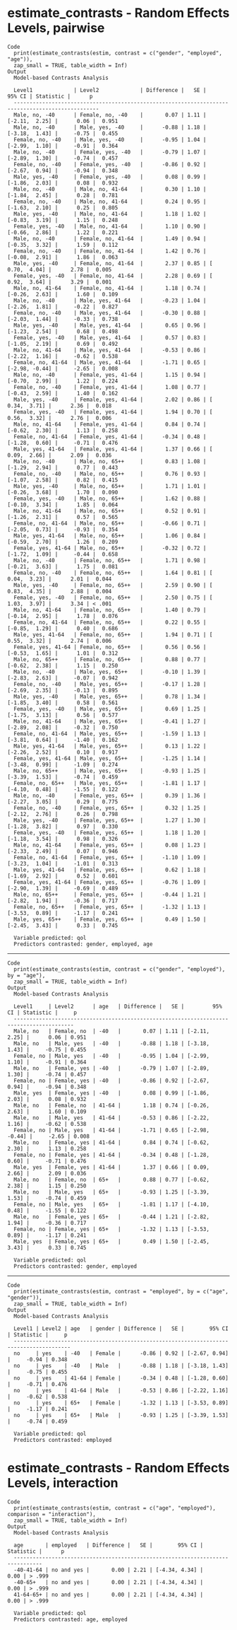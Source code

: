 # estimate_contrasts - Random Effects Levels, pairwise

    Code
      print(estimate_contrasts(estim, contrast = c("gender", "employed", "age")),
      zap_small = TRUE, table_width = Inf)
    Output
      Model-based Contrasts Analysis
      
      Level1             | Level2             | Difference |   SE |         95% CI | Statistic |      p
      -------------------------------------------------------------------------------------------------
      Male, no, -40      | Female, no, -40    |       0.07 | 1.11 | [-2.11,  2.25] |      0.06 |  0.951
      Male, no, -40      | Male, yes, -40     |      -0.88 | 1.18 | [-3.18,  1.43] |     -0.75 |  0.455
      Female, no, -40    | Male, yes, -40     |      -0.95 | 1.04 | [-2.99,  1.10] |     -0.91 |  0.364
      Male, no, -40      | Female, yes, -40   |      -0.79 | 1.07 | [-2.89,  1.30] |     -0.74 |  0.457
      Female, no, -40    | Female, yes, -40   |      -0.86 | 0.92 | [-2.67,  0.94] |     -0.94 |  0.348
      Male, yes, -40     | Female, yes, -40   |       0.08 | 0.99 | [-1.86,  2.03] |      0.08 |  0.932
      Male, no, -40      | Male, no, 41-64    |       0.30 | 1.10 | [-1.84,  2.45] |      0.28 |  0.781
      Female, no, -40    | Male, no, 41-64    |       0.24 | 0.95 | [-1.63,  2.10] |      0.25 |  0.805
      Male, yes, -40     | Male, no, 41-64    |       1.18 | 1.02 | [-0.83,  3.19] |      1.15 |  0.248
      Female, yes, -40   | Male, no, 41-64    |       1.10 | 0.90 | [-0.66,  2.86] |      1.22 |  0.221
      Male, no, -40      | Female, no, 41-64  |       1.49 | 0.94 | [-0.35,  3.32] |      1.59 |  0.112
      Female, no, -40    | Female, no, 41-64  |       1.42 | 0.76 | [-0.08,  2.91] |      1.86 |  0.063
      Male, yes, -40     | Female, no, 41-64  |       2.37 | 0.85 | [ 0.70,  4.04] |      2.78 |  0.005
      Female, yes, -40   | Female, no, 41-64  |       2.28 | 0.69 | [ 0.92,  3.64] |      3.29 |  0.001
      Male, no, 41-64    | Female, no, 41-64  |       1.18 | 0.74 | [-0.26,  2.63] |      1.60 |  0.109
      Male, no, -40      | Male, yes, 41-64   |      -0.23 | 1.04 | [-2.26,  1.81] |     -0.22 |  0.827
      Female, no, -40    | Male, yes, 41-64   |      -0.30 | 0.88 | [-2.03,  1.44] |     -0.33 |  0.738
      Male, yes, -40     | Male, yes, 41-64   |       0.65 | 0.96 | [-1.23,  2.54] |      0.68 |  0.498
      Female, yes, -40   | Male, yes, 41-64   |       0.57 | 0.83 | [-1.05,  2.19] |      0.69 |  0.492
      Male, no, 41-64    | Male, yes, 41-64   |      -0.53 | 0.86 | [-2.22,  1.16] |     -0.62 |  0.538
      Female, no, 41-64  | Male, yes, 41-64   |      -1.71 | 0.65 | [-2.98, -0.44] |     -2.65 |  0.008
      Male, no, -40      | Female, yes, 41-64 |       1.15 | 0.94 | [-0.70,  2.99] |      1.22 |  0.224
      Female, no, -40    | Female, yes, 41-64 |       1.08 | 0.77 | [-0.43,  2.59] |      1.40 |  0.162
      Male, yes, -40     | Female, yes, 41-64 |       2.02 | 0.86 | [ 0.34,  3.71] |      2.36 |  0.018
      Female, yes, -40   | Female, yes, 41-64 |       1.94 | 0.70 | [ 0.56,  3.32] |      2.76 |  0.006
      Male, no, 41-64    | Female, yes, 41-64 |       0.84 | 0.74 | [-0.62,  2.30] |      1.13 |  0.258
      Female, no, 41-64  | Female, yes, 41-64 |      -0.34 | 0.48 | [-1.28,  0.60] |     -0.71 |  0.476
      Male, yes, 41-64   | Female, yes, 41-64 |       1.37 | 0.66 | [ 0.09,  2.66] |      2.09 |  0.036
      Male, no, -40      | Male, no, 65++     |       0.83 | 1.08 | [-1.29,  2.94] |      0.77 |  0.443
      Female, no, -40    | Male, no, 65++     |       0.76 | 0.93 | [-1.07,  2.58] |      0.82 |  0.415
      Male, yes, -40     | Male, no, 65++     |       1.71 | 1.01 | [-0.26,  3.68] |      1.70 |  0.090
      Female, yes, -40   | Male, no, 65++     |       1.62 | 0.88 | [-0.10,  3.34] |      1.85 |  0.064
      Male, no, 41-64    | Male, no, 65++     |       0.52 | 0.91 | [-1.26,  2.31] |      0.57 |  0.565
      Female, no, 41-64  | Male, no, 65++     |      -0.66 | 0.71 | [-2.05,  0.73] |     -0.93 |  0.354
      Male, yes, 41-64   | Male, no, 65++     |       1.06 | 0.84 | [-0.59,  2.70] |      1.26 |  0.209
      Female, yes, 41-64 | Male, no, 65++     |      -0.32 | 0.72 | [-1.72,  1.09] |     -0.44 |  0.658
      Male, no, -40      | Female, no, 65++   |       1.71 | 0.98 | [-0.21,  3.63] |      1.75 |  0.081
      Female, no, -40    | Female, no, 65++   |       1.64 | 0.81 | [ 0.04,  3.23] |      2.01 |  0.044
      Male, yes, -40     | Female, no, 65++   |       2.59 | 0.90 | [ 0.83,  4.35] |      2.88 |  0.004
      Female, yes, -40   | Female, no, 65++   |       2.50 | 0.75 | [ 1.03,  3.97] |      3.34 | < .001
      Male, no, 41-64    | Female, no, 65++   |       1.40 | 0.79 | [-0.14,  2.95] |      1.78 |  0.076
      Female, no, 41-64  | Female, no, 65++   |       0.22 | 0.55 | [-0.85,  1.29] |      0.40 |  0.686
      Male, yes, 41-64   | Female, no, 65++   |       1.94 | 0.71 | [ 0.55,  3.32] |      2.74 |  0.006
      Female, yes, 41-64 | Female, no, 65++   |       0.56 | 0.56 | [-0.53,  1.65] |      1.01 |  0.312
      Male, no, 65++     | Female, no, 65++   |       0.88 | 0.77 | [-0.62,  2.38] |      1.15 |  0.250
      Male, no, -40      | Male, yes, 65++    |      -0.10 | 1.39 | [-2.83,  2.63] |     -0.07 |  0.942
      Female, no, -40    | Male, yes, 65++    |      -0.17 | 1.28 | [-2.69,  2.35] |     -0.13 |  0.895
      Male, yes, -40     | Male, yes, 65++    |       0.78 | 1.34 | [-1.85,  3.40] |      0.58 |  0.561
      Female, yes, -40   | Male, yes, 65++    |       0.69 | 1.25 | [-1.75,  3.13] |      0.56 |  0.577
      Male, no, 41-64    | Male, yes, 65++    |      -0.41 | 1.27 | [-2.89,  2.08] |     -0.32 |  0.750
      Female, no, 41-64  | Male, yes, 65++    |      -1.59 | 1.13 | [-3.81,  0.64] |     -1.40 |  0.162
      Male, yes, 41-64   | Male, yes, 65++    |       0.13 | 1.22 | [-2.26,  2.52] |      0.10 |  0.917
      Female, yes, 41-64 | Male, yes, 65++    |      -1.25 | 1.14 | [-3.48,  0.99] |     -1.09 |  0.274
      Male, no, 65++     | Male, yes, 65++    |      -0.93 | 1.25 | [-3.39,  1.53] |     -0.74 |  0.459
      Female, no, 65++   | Male, yes, 65++    |      -1.81 | 1.17 | [-4.10,  0.48] |     -1.55 |  0.122
      Male, no, -40      | Female, yes, 65++  |       0.39 | 1.36 | [-2.27,  3.05] |      0.29 |  0.775
      Female, no, -40    | Female, yes, 65++  |       0.32 | 1.25 | [-2.12,  2.76] |      0.26 |  0.798
      Male, yes, -40     | Female, yes, 65++  |       1.27 | 1.30 | [-1.28,  3.82] |      0.97 |  0.330
      Female, yes, -40   | Female, yes, 65++  |       1.18 | 1.20 | [-1.18,  3.54] |      0.98 |  0.326
      Male, no, 41-64    | Female, yes, 65++  |       0.08 | 1.23 | [-2.33,  2.49] |      0.07 |  0.946
      Female, no, 41-64  | Female, yes, 65++  |      -1.10 | 1.09 | [-3.23,  1.04] |     -1.01 |  0.313
      Male, yes, 41-64   | Female, yes, 65++  |       0.62 | 1.18 | [-1.69,  2.92] |      0.52 |  0.601
      Female, yes, 41-64 | Female, yes, 65++  |      -0.76 | 1.09 | [-2.90,  1.39] |     -0.69 |  0.489
      Male, no, 65++     | Female, yes, 65++  |      -0.44 | 1.21 | [-2.82,  1.94] |     -0.36 |  0.717
      Female, no, 65++   | Female, yes, 65++  |      -1.32 | 1.13 | [-3.53,  0.89] |     -1.17 |  0.241
      Male, yes, 65++    | Female, yes, 65++  |       0.49 | 1.50 | [-2.45,  3.43] |      0.33 |  0.745
      
      Variable predicted: qol
      Predictors contrasted: gender, employed, age

---

    Code
      print(estimate_contrasts(estim, contrast = c("gender", "employed"), by = "age"),
      zap_small = TRUE, table_width = Inf)
    Output
      Model-based Contrasts Analysis
      
      Level1     | Level2      | age   | Difference |   SE |         95% CI | Statistic |     p
      -----------------------------------------------------------------------------------------
      Male, no   | Female, no  | -40   |       0.07 | 1.11 | [-2.11,  2.25] |      0.06 | 0.951
      Male, no   | Male, yes   | -40   |      -0.88 | 1.18 | [-3.18,  1.43] |     -0.75 | 0.455
      Female, no | Male, yes   | -40   |      -0.95 | 1.04 | [-2.99,  1.10] |     -0.91 | 0.364
      Male, no   | Female, yes | -40   |      -0.79 | 1.07 | [-2.89,  1.30] |     -0.74 | 0.457
      Female, no | Female, yes | -40   |      -0.86 | 0.92 | [-2.67,  0.94] |     -0.94 | 0.348
      Male, yes  | Female, yes | -40   |       0.08 | 0.99 | [-1.86,  2.03] |      0.08 | 0.932
      Male, no   | Female, no  | 41-64 |       1.18 | 0.74 | [-0.26,  2.63] |      1.60 | 0.109
      Male, no   | Male, yes   | 41-64 |      -0.53 | 0.86 | [-2.22,  1.16] |     -0.62 | 0.538
      Female, no | Male, yes   | 41-64 |      -1.71 | 0.65 | [-2.98, -0.44] |     -2.65 | 0.008
      Male, no   | Female, yes | 41-64 |       0.84 | 0.74 | [-0.62,  2.30] |      1.13 | 0.258
      Female, no | Female, yes | 41-64 |      -0.34 | 0.48 | [-1.28,  0.60] |     -0.71 | 0.476
      Male, yes  | Female, yes | 41-64 |       1.37 | 0.66 | [ 0.09,  2.66] |      2.09 | 0.036
      Male, no   | Female, no  | 65+   |       0.88 | 0.77 | [-0.62,  2.38] |      1.15 | 0.250
      Male, no   | Male, yes   | 65+   |      -0.93 | 1.25 | [-3.39,  1.53] |     -0.74 | 0.459
      Female, no | Male, yes   | 65+   |      -1.81 | 1.17 | [-4.10,  0.48] |     -1.55 | 0.122
      Male, no   | Female, yes | 65+   |      -0.44 | 1.21 | [-2.82,  1.94] |     -0.36 | 0.717
      Female, no | Female, yes | 65+   |      -1.32 | 1.13 | [-3.53,  0.89] |     -1.17 | 0.241
      Male, yes  | Female, yes | 65+   |       0.49 | 1.50 | [-2.45,  3.43] |      0.33 | 0.745
      
      Variable predicted: qol
      Predictors contrasted: gender, employed

---

    Code
      print(estimate_contrasts(estim, contrast = "employed", by = c("age", "gender")),
      zap_small = TRUE, table_width = Inf)
    Output
      Model-based Contrasts Analysis
      
      Level1 | Level2 | age   | gender | Difference |   SE |        95% CI | Statistic |     p
      ----------------------------------------------------------------------------------------
      no     | yes    | -40   | Female |      -0.86 | 0.92 | [-2.67, 0.94] |     -0.94 | 0.348
      no     | yes    | -40   | Male   |      -0.88 | 1.18 | [-3.18, 1.43] |     -0.75 | 0.455
      no     | yes    | 41-64 | Female |      -0.34 | 0.48 | [-1.28, 0.60] |     -0.71 | 0.476
      no     | yes    | 41-64 | Male   |      -0.53 | 0.86 | [-2.22, 1.16] |     -0.62 | 0.538
      no     | yes    | 65+   | Female |      -1.32 | 1.13 | [-3.53, 0.89] |     -1.17 | 0.241
      no     | yes    | 65+   | Male   |      -0.93 | 1.25 | [-3.39, 1.53] |     -0.74 | 0.459
      
      Variable predicted: qol
      Predictors contrasted: employed

# estimate_contrasts - Random Effects Levels, interaction

    Code
      print(estimate_contrasts(estim, contrast = c("age", "employed"), comparison = "interaction"),
      zap_small = TRUE, table_width = Inf)
    Output
      Model-based Contrasts Analysis
      
      age       | employed   | Difference |   SE |        95% CI | Statistic |      p
      -------------------------------------------------------------------------------
      -40-41-64 | no and yes |       0.00 | 2.21 | [-4.34, 4.34] |      0.00 | > .999
      -40-65+   | no and yes |       0.00 | 2.21 | [-4.34, 4.34] |      0.00 | > .999
      41-64-65+ | no and yes |       0.00 | 2.21 | [-4.34, 4.34] |      0.00 | > .999
      
      Variable predicted: qol
      Predictors contrasted: age, employed

